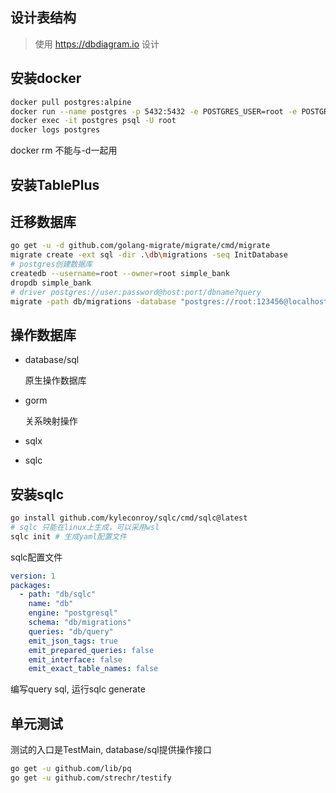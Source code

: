 ## 设计表结构
> 使用 https://dbdiagram.io 设计
## 安装docker
```bash
docker pull postgres:alpine
docker run --name postgres -p 5432:5432 -e POSTGRES_USER=root -e POSTGRES_PASSWORD=secret -d postgres:alpine
docker exec -it postgres psql -U root
docker logs postgres
```
docker rm 不能与-d一起用
## 安装TablePlus
## 迁移数据库
```bash
go get -u -d github.com/golang-migrate/migrate/cmd/migrate
migrate create -ext sql -dir .\db\migrations -seq InitDatabase
# postgres创建数据库
createdb --username=root --owner=root simple_bank
dropdb simple_bank
# driver postgres://user:password@host:port/dbname?query
migrate -path db/migrations -database "postgres://root:123456@localhost:5432/simple_bank?sslmode=disable" up
```
## 操作数据库
- database/sql
  
  原生操作数据库
- gorm

  关系映射操作
- sqlx
- sqlc
## 安装sqlc
```bash
go install github.com/kyleconroy/sqlc/cmd/sqlc@latest
# sqlc 只能在linux上生成，可以采用wsl
sqlc init # 生成yaml配置文件
```
sqlc配置文件
```yaml
version: 1
packages:
  - path: "db/sqlc"
    name: "db"
    engine: "postgresql"
    schema: "db/migrations"
    queries: "db/query"
    emit_json_tags: true
    emit_prepared_queries: false
    emit_interface: false
    emit_exact_table_names: false
```
编写query sql, 运行sqlc generate
## 单元测试
测试的入口是TestMain, database/sql提供操作接口
```bash
go get -u github.com/lib/pq
go get -u github.com/strechr/testify
```

